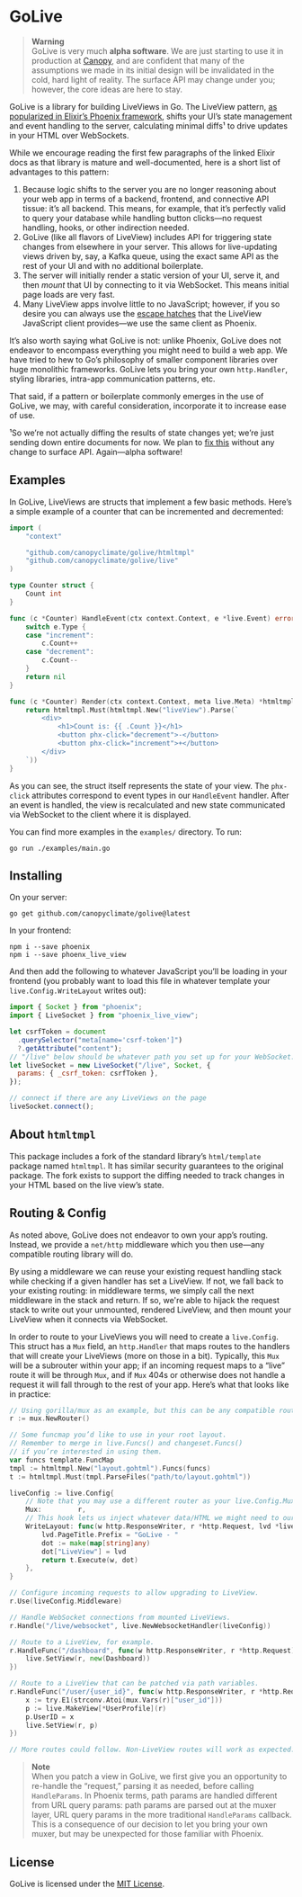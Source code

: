 # GoLive

> **Warning**  
> GoLive is very much **alpha software**. We are just starting to use it in production at [Canopy](https://canopyclimate.com), and are confident that many of the assumptions we made in its initial design will be invalidated in the cold, hard light of reality. The surface API may change under you; however, the core ideas are here to stay.

GoLive is a library for building LiveViews in Go. The LiveView pattern, [as popularized in Elixir’s Phoenix framework](https://hexdocs.pm/phoenix_live_view/Phoenix.LiveView.html), shifts your UI’s state management and event handling to the server, calculating minimal diffs¹ to drive updates in your HTML over WebSockets.

While we encourage reading the first few paragraphs of the linked Elixir docs as that library is mature and well-documented, here is a short list of advantages to this pattern:

1. Because logic shifts to the server you are no longer reasoning about your web app in terms of a backend, frontend, and connective API tissue: it’s all backend. This means, for example, that it’s perfectly valid to query your database while handling button clicks—no request handling, hooks, or other indirection needed.
2. GoLive (like all flavors of LiveView) includes API for triggering state changes from elsewhere in your server. This allows for live-updating views driven by, say, a Kafka queue, using the exact same API as the rest of your UI and with no additional boilerplate.
3. The server will initially render a static version of your UI, serve it, and then _mount_ that UI by connecting to it via WebSocket. This means initial page loads are very fast.
4. Many LiveView apps involve little to no JavaScript; however, if you so desire you can always use the [escape hatches](https://hexdocs.pm/phoenix_live_view/js-interop.html) that the LiveView JavaScript client provides—we use the same client as Phoenix.

It’s also worth saying what GoLive is not: unlike Phoenix, GoLive does not endeavor to encompass everything you might need to build a web app. We have tried to hew to Go’s philosophy of smaller component libraries over huge monolithic frameworks. GoLive lets you bring your own `http.Handler`, styling libraries, intra-app communication patterns, etc.

That said, if a pattern or boilerplate commonly emerges in the use of GoLive, we may, with careful consideration, incorporate it to increase ease of use.

¹So we’re not actually diffing the results of state changes yet; we’re just sending down entire documents for now. We plan to [fix this](https://github.com/canopyclimate/golive/issues/1) without any change to surface API. Again—alpha software!

## Examples

In GoLive, LiveViews are structs that implement a few basic methods. Here’s a simple example of a counter that can be incremented and decremented:

```go
import (
    "context"

    "github.com/canopyclimate/golive/htmltmpl"
    "github.com/canopyclimate/golive/live"
)

type Counter struct {
    Count int
}

func (c *Counter) HandleEvent(ctx context.Context, e *live.Event) error {
    switch e.Type {
    case "increment":
        c.Count++
    case "decrement":
        c.Count--
    }
    return nil
}

func (c *Counter) Render(ctx context.Context, meta live.Meta) *htmltmpl.Template {
    return htmltmpl.Must(htmltmpl.New("liveView").Parse(`
        <div>
            <h1>Count is: {{ .Count }}</h1>
            <button phx-click="decrement">-</button>
            <button phx-click="increment">+</button>
        </div>
    `))
}
```

As you can see, the struct itself represents the state of your view. The `phx-click` attributes correspond to event types in our `HandleEvent` handler. After an event is handled, the view is recalculated and new state communicated via WebSocket to the client where it is displayed.

You can find more examples in the `examples/` directory. To run:

```
go run ./examples/main.go
```

## Installing

On your server:

```
go get github.com/canopyclimate/golive@latest
```

In your frontend:

```
npm i --save phoenix
npm i --save phoenx_live_view
```

And then add the following to whatever JavaScript you’ll be loading in your frontend (you probably want to load this file in whatever template your `live.Config.WriteLayout` writes out):

```js
import { Socket } from "phoenix";
import { LiveSocket } from "phoenix_live_view";

let csrfToken = document
  .querySelector("meta[name='csrf-token']")
  ?.getAttribute("content");
// "/live" below should be whatever path you set up for your WebSocket.
let liveSocket = new LiveSocket("/live", Socket, {
  params: { _csrf_token: csrfToken },
});

// connect if there are any LiveViews on the page
liveSocket.connect();
```

## About `htmltmpl`

This package includes a fork of the standard library’s `html/template` package named `htmltmpl`. It has similar security guarantees to the original package. The fork exists to support the diffing needed to track changes in your HTML based on the live view’s state.

## Routing & Config

As noted above, GoLive does not endeavor to own your app’s routing. Instead, we provide a `net/http` middleware which you then use—any compatible routing library will do.

By using a middleware we can reuse your existing request handling stack while checking if a given handler has set a LiveView. If not, we fall back to your existing routing: in middleware terms, we simply call the next middleware in the stack and return. If so, we're able to hijack the request stack to write out your unmounted, rendered LiveView, and then mount your LiveView when it connects via WebSocket.

In order to route to your LiveViews you will need to create a `live.Config`. This struct has a `Mux` field, an `http.Handler` that maps routes to the handlers that will create your LiveViews (more on those in a bit). Typically, this `Mux` will be a subrouter within your app; if an incoming request maps to a “live” route it will be through `Mux`, and if `Mux` 404s or otherwise does not handle a request it will fall through to the rest of your app. Here’s what that looks like in practice:

```go
// Using gorilla/mux as an example, but this can be any compatible router.
r := mux.NewRouter()

// Some funcmap you’d like to use in your root layout.
// Remember to merge in live.Funcs() and changeset.Funcs()
// if you’re interested in using them.
var funcs template.FuncMap
tmpl := htmltmpl.New("layout.gohtml").Funcs(funcs)
t := htmltmpl.Must(tmpl.ParseFiles("path/to/layout.gohtml"))

liveConfig := live.Config{
    // Note that you may use a different router as your live.Config.Mux if you wish.
    Mux:         r,
    // This hook lets us inject whatever data/HTML we might need to our live views.
    WriteLayout: func(w http.ResponseWriter, r *http.Request, lvd *live.LiveViewDot) error {
        lvd.PageTitle.Prefix = "GoLive - "
        dot := make(map[string]any)
        dot["LiveView"] = lvd
        return t.Execute(w, dot)
    },
}

// Configure incoming requests to allow upgrading to LiveView.
r.Use(liveConfig.Middleware)

// Handle WebSocket connections from mounted LiveViews.
r.Handle("/live/websocket", live.NewWebsocketHandler(liveConfig))

// Route to a LiveView, for example.
r.HandleFunc("/dashboard", func(w http.ResponseWriter, r *http.Request) {
    live.SetView(r, new(Dashboard))
})

// Route to a LiveView that can be patched via path variables.
r.HandleFunc("/user/{user_id}", func(w http.ResponseWriter, r *http.Request) {
    x := try.E1(strconv.Atoi(mux.Vars(r)["user_id"]))
    p := live.MakeView[*UserProfile](r)
    p.UserID = x
    live.SetView(r, p)
})

// More routes could follow. Non-LiveView routes will work as expected.
```

> **Note**  
> When you patch a view in GoLive, we first give you an opportunity to re-handle the “request,” parsing it as needed, before calling `HandleParams`. In Phoenix terms, path params are handled different from URL query params: path params are parsed out at the muxer layer, URL query params in the more traditional `HandleParams` callback. This is a consequence of our decision to let you bring your own muxer, but may be unexpected for those familiar with Phoenix.

## License

GoLive is licensed under the [MIT License](./LICENSE).
